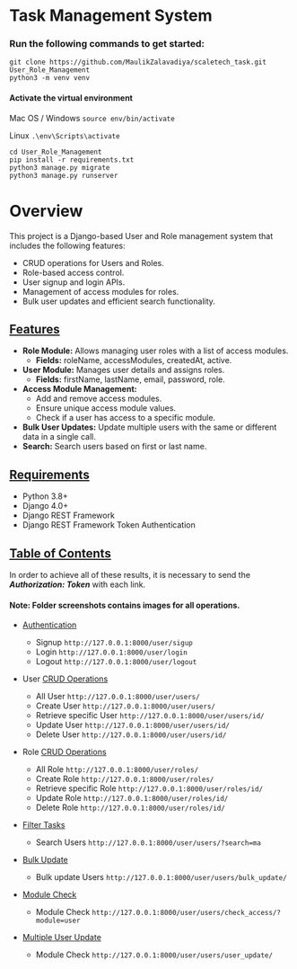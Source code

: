 # Task Management System

### Run the following commands to get started:

```
git clone https://github.com/MaulikZalavadiya/scaletech_task.git User_Role_Management
python3 -m venv venv
```
#### Activate the virtual environment

Mac OS / Windows
```source env/bin/activate```

Linux
```.\env\Scripts\activate```

```
cd User_Role_Management
pip install -r requirements.txt
python3 manage.py migrate
python3 manage.py runserver
```

# Overview

This project is a Django-based User and Role management system that includes the following features:

* CRUD operations for Users and Roles.
* Role-based access control.
* User signup and login APIs.
* Management of access modules for roles.
* Bulk user updates and efficient search functionality.
<a name="Features"></a>
## [Features](#Features)
* **Role Module:** Allows managing user roles with a list of access modules.
    * **Fields:** roleName, accessModules, createdAt, active.
* **User Module:** Manages user details and assigns roles.
    * **Fields:** firstName, lastName, email, password, role.
* **Access Module Management:**
    * Add and remove access modules.
    * Ensure unique access module values.
    * Check if a user has access to a specific module.
* **Bulk User Updates:** Update multiple users with the same or different data in a single call.
* **Search:** Search users based on first or last name.

<a name="Requirements"></a>
## [Requirements](#Requirements)

* Python 3.8+
* Django 4.0+
* Django REST Framework
* Django REST Framework Token Authentication

<a name="table-of-contents"></a>
## [Table of Contents](#table-of-contents)

In order to achieve all of these results, it is necessary to send the **_Authorization: Token_** with each link.

#### Note: Folder screenshots contains images for all operations.

* [Authentication](#auth)
  * Signup ```http://127.0.0.1:8000/user/sigup```
  * Login ```http://127.0.0.1:8000/user/login```
  * Logout ```http://127.0.0.1:8000/user/logout```
  
* User [CRUD Operations](#crud)
  * All User ```http://127.0.0.1:8000/user/users/```
  * Create User ```http://127.0.0.1:8000/user/users/```
  * Retrieve specific User ```http://127.0.0.1:8000/user/users/id/```
  * Update User ```http://127.0.0.1:8000/user/users/id/```
  * Delete User ```http://127.0.0.1:8000/user/users/id/```

* Role [CRUD Operations](#crud)
  * All Role ```http://127.0.0.1:8000/user/roles/```
  * Create Role ```http://127.0.0.1:8000/user/roles/```
  * Retrieve specific Role ```http://127.0.0.1:8000/user/roles/id/```
  * Update Role ```http://127.0.0.1:8000/user/roles/id/```
  * Delete Role ```http://127.0.0.1:8000/user/roles/id/```

* [Filter Tasks](#filter)
  * Search Users ```http://127.0.0.1:8000/user/users/?search=ma```

* [Bulk Update](#update)
  * Bulk update Users ```http://127.0.0.1:8000/user/users/bulk_update/```


* [Module Check](#modulecheck)
  * Module Check ```http://127.0.0.1:8000/user/users/check_access/?module=user```

* [Multiple User Update](#multipleuserupdate)
  * Module Check ```http://127.0.0.1:8000/user/users/user_update/```

  


[Raseedi]: http://www.raseedi.co/


<a name="auth"></a>
<a name="crud"></a>
<a name="filter"></a>
<a name="update"></a>
<a name="modulecheck"></a>
<a name="multipleuserupdate"></a>